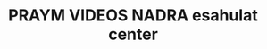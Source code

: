 ---
title: "PRAYM VIDEOS NADRA esahulat center"
url: /karachi/praym-videos-nadra-esahulat-center/
shop: photo
---